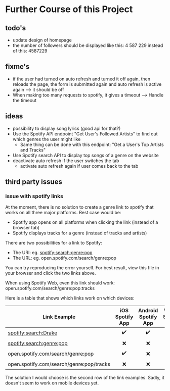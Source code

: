 # Further Course of this Project

## todo's

* update design of homepage
* the number of followers should be displayed like this: 4 587 229 instead of this: 4587229

## fixme's

* if the user had turned on auto refresh and turned it off again, then reloads the page, the form is submitted again and auto refresh is active again --> it should be off
* When making too many requests to spotify, it gives a timeout --> Handle the timeout

## ideas

* possibility to display song lyrics (good api for that?)
* Use the Spotify API endpoint "Get User's Followed Artists" to find out which genres the user might like
  * Same thing can be done with this endpoint: "Get a User's Top Artists and Tracks"
* Use Spotify search API to display top songs of a genre on the website
* deactivate auto refresh if the user switches the tab
  * activate auto refresh again if user comes back to the tab

## third party issues

### issue with spotify links

At the moment, there is no solution to create a genre link to spotify that works on all three major platforms.
Best case would be:

* Spotify app opens on all platforms when clicking the link (instead of a browser tab)
* Spotify displays tracks for a genre (instead of tracks and artists)

There are two possibilities for a link to Spotify:

* The URI: eg. <spotify:search:genre:pop>
* The URL: eg. open.spotify.com/search/genre:pop

You can try reproducing the error yourself. For best result, view this file in your browser and click the two links above.

When using Spotify Web, even this link should work: open.spotify.com/search/genre:pop:tracks

Here is a table that shows which links work on which devices:

| Link Example                             |  iOS Spotify App   | Android Spotify App | Win10 Spotify App  | Win10 Spotify Web  |
| ---------------------------------------- | :----------------: | :-----------------: | :----------------: | :----------------: |
| <spotify:search:Drake>                   | :heavy_check_mark: | :heavy_check_mark:  | :heavy_check_mark: |   :interrobang:    |
| <spotify:search:genre:pop>               |        :x:         |         :x:         | :heavy_check_mark: |   :interrobang:    |
| open.spotify.com/search/genre:pop        | :heavy_check_mark: |         :x:         |        :x:         | :heavy_check_mark: |
| open.spotify.com/search/genre:pop/tracks |        :x:         |         :x:         |        :x:         | :heavy_check_mark: |

The solution I would choose is the second row of the link examples. Sadly, it doesn't seem to work on mobile devices yet.
